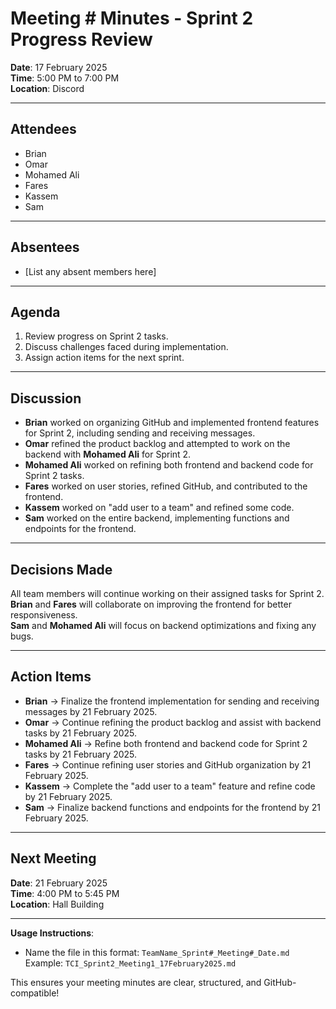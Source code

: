 #  Meeting # Minutes - Sprint 2 Progress Review

**Date**: 17 February 2025  
**Time**: 5:00 PM to 7:00 PM  
**Location**: Discord  

---

## **Attendees**  
- Brian  
- Omar  
- Mohamed Ali  
- Fares  
- Kassem  
- Sam  

---

## **Absentees**  
- [List any absent members here]  

---

## **Agenda**  
1. Review progress on Sprint 2 tasks.  
2. Discuss challenges faced during implementation.  
3. Assign action items for the next sprint.  

---

## **Discussion**  
- **Brian** worked on organizing GitHub and implemented frontend features for Sprint 2, including sending and receiving messages.  
- **Omar** refined the product backlog and attempted to work on the backend with **Mohamed Ali** for Sprint 2.  
- **Mohamed Ali** worked on refining both frontend and backend code for Sprint 2 tasks.  
- **Fares** worked on user stories, refined GitHub, and contributed to the frontend.  
- **Kassem** worked on "add user to a team" and refined some code.  
- **Sam** worked on the entire backend, implementing functions and endpoints for the frontend.  

---

## **Decisions Made**  
 All team members will continue working on their assigned tasks for Sprint 2.  
   **Brian** and **Fares** will collaborate on improving the frontend for better responsiveness.  
   **Sam** and **Mohamed Ali** will focus on backend optimizations and fixing any bugs.  

---

## **Action Items**  
-  **Brian** → Finalize the frontend implementation for sending and receiving messages by 21 February 2025.  
-  **Omar** → Continue refining the product backlog and assist with backend tasks by 21 February 2025.  
-  **Mohamed Ali** → Refine both frontend and backend code for Sprint 2 tasks by 21 February 2025.  
-  **Fares** → Continue refining user stories and GitHub organization by 21 February 2025.  
-  **Kassem** → Complete the "add user to a team" feature and refine code by 21 February 2025.  
-  **Sam** → Finalize backend functions and endpoints for the frontend by 21 February 2025.  

---

## **Next Meeting**  
 **Date**: 21 February 2025  
 **Time**: 4:00 PM to 5:45 PM  
**Location**: Hall Building  

---

**Usage Instructions**:  
- Name the file in this format: `TeamName_Sprint#_Meeting#_Date.md`  
  Example: `TCI_Sprint2_Meeting1_17February2025.md`  


This ensures your meeting minutes are clear, structured, and GitHub-compatible!  
